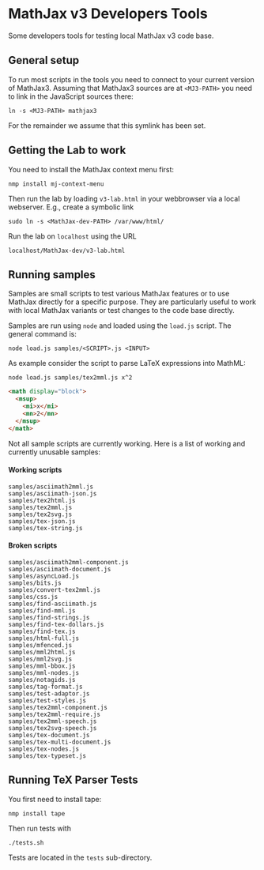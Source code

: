 # MathJax v3 Developers Tools 

Some developers tools for testing local MathJax v3 code base.

## General setup

To run most scripts in the tools you need to connect to your current version of
MathJax3.  Assuming that MathJax3 sources are at `<MJ3-PATH>` you need to link
in the JavaScript sources there:

``` shell
ln -s <MJ3-PATH> mathjax3
```
For the remainder we assume that this symlink has been set.

## Getting the Lab to work


You need to install the MathJax context menu first:

``` shell
nmp install mj-context-menu
```

Then run the lab by loading `v3-lab.html` in your webbrowser via a local
webserver. E.g., create a symbolic link 


``` shell
sudo ln -s <MathJax-dev-PATH> /var/www/html/
```

Run the lab on `localhost` using the URL

``` shell
localhost/MathJax-dev/v3-lab.html
```


## Running samples 

Samples are small scripts to test various MathJax features or to use MathJax
directly for a specific purpose. They are particularly useful to work with local
MathJax variants or test changes to the code base directly.

Samples are run using `node` and loaded using the `load.js` script. The general command is:

``` shell
node load.js samples/<SCRIPT>.js <INPUT>
```

As example consider the script to parse LaTeX expressions into MathML:

``` shell
node load.js samples/tex2mml.js x^2
```

``` html
<math display="block">
  <msup>
    <mi>x</mi>
    <mn>2</mn>
  </msup>
</math>
```

Not all sample scripts are currently working. Here is a list of working and currently unusable samples:

#### Working scripts

``` shell
samples/asciimath2mml.js
samples/asciimath-json.js
samples/tex2html.js
samples/tex2mml.js
samples/tex2svg.js
samples/tex-json.js
samples/tex-string.js
```

#### Broken scripts

``` shell
samples/asciimath2mml-component.js
samples/asciimath-document.js
samples/asyncLoad.js
samples/bits.js
samples/convert-tex2mml.js
samples/css.js
samples/find-asciimath.js
samples/find-mml.js
samples/find-strings.js
samples/find-tex-dollars.js
samples/find-tex.js
samples/html-full.js
samples/mfenced.js
samples/mml2html.js
samples/mml2svg.js
samples/mml-bbox.js
samples/mml-nodes.js
samples/notagids.js
samples/tag-format.js
samples/test-adaptor.js
samples/test-styles.js
samples/tex2mml-component.js
samples/tex2mml-require.js
samples/tex2mml-speech.js
samples/tex2svg-speech.js
samples/tex-document.js
samples/tex-multi-document.js
samples/tex-nodes.js
samples/tex-typeset.js
```


## Running TeX Parser Tests

You first need to install tape:

``` shell
nmp install tape
```

Then run tests with 

``` shell
./tests.sh
```

Tests are located in the `tests` sub-directory.
